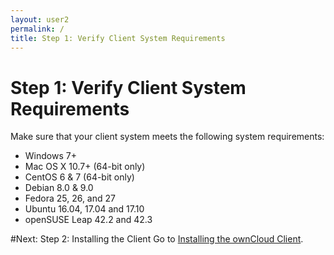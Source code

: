 ```yaml
---
layout: user2
permalink: /
title: Step 1: Verify Client System Requirements
---
```


# Step 1: Verify Client System Requirements
Make sure that your client system meets the following system requirements:
* Windows 7+
* Mac OS X 10.7+ (64-bit only)
* CentOS 6 & 7 (64-bit only)
* Debian 8.0 & 9.0        
* Fedora 25, 26, and 27
* Ubuntu 16.04, 17.04 and 17.10
* openSUSE Leap 42.2 and 42.3

#Next: Step 2: Installing the Client
Go to [Installing the ownCloud Client](./qs_users_install.html).
